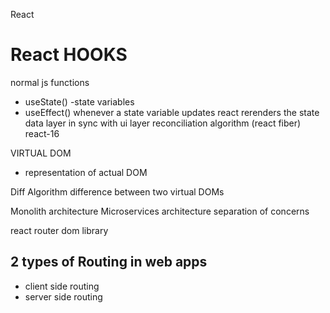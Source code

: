 React 

# React HOOKS
normal js functions
- useState() -state variables
- useEffect()
whenever a state variable updates react rerenders the state
data layer in sync with ui layer
reconciliation algorithm (react fiber) react-16

VIRTUAL DOM
- representation of actual DOM

Diff Algorithm 
difference between two virtual DOMs

Monolith architecture
Microservices architecture
separation of concerns

react router dom library

## 2 types of Routing in web apps
- client side routing 
- server side routing